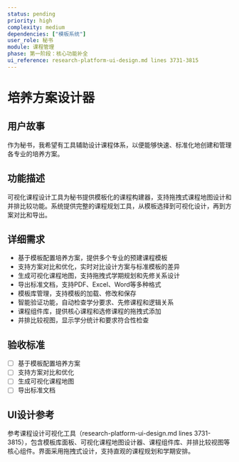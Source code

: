 ```yaml
---
status: pending
priority: high
complexity: medium
dependencies: ["模板系统"]
user_role: 秘书
module: 课程管理
phase: 第一阶段：核心功能补全
ui_reference: research-platform-ui-design.md lines 3731-3815
---
```


# 培养方案设计器

## 用户故事
作为秘书，我希望有工具辅助设计课程体系，以便能够快速、标准化地创建和管理各专业的培养方案。

## 功能描述
可视化课程设计工具为秘书提供模板化的课程构建器，支持拖拽式课程地图设计和并排比较功能。系统提供完整的课程规划工具，从模板选择到可视化设计，再到方案对比和导出。

## 详细需求
- 基于模板配置培养方案，提供多个专业的预建课程模板
- 支持方案对比和优化，实时对比设计方案与标准模板的差异
- 生成可视化课程地图，支持拖拽式学期规划和先修关系设计
- 导出标准文档，支持PDF、Excel、Word等多种格式
- 模板库管理，支持模板的加载、修改和保存
- 智能验证功能，自动检查学分要求、先修课程和逻辑关系
- 课程组件库，提供核心课程和选修课程的拖拽式添加
- 并排比较视图，显示学分统计和要求符合性检查

## 验收标准
- [ ] 基于模板配置培养方案
- [ ] 支持方案对比和优化
- [ ] 生成可视化课程地图
- [ ] 导出标准文档

## UI设计参考
参考课程设计可视化工具（research-platform-ui-design.md lines 3731-3815），包含模板库面板、可视化课程地图设计器、课程组件库、并排比较视图等核心组件。界面采用拖拽式设计，支持直观的课程规划和学期安排。